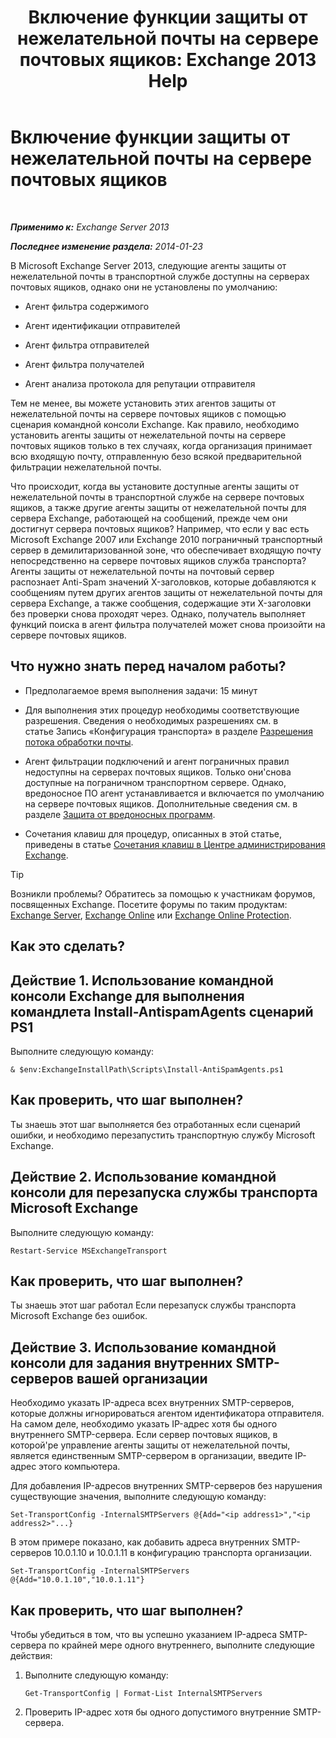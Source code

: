 ﻿---
title: 'Включение функции защиты от нежелательной почты на сервере почтовых ящиков: Exchange 2013 Help'
TOCTitle: Включение функции защиты от нежелательной почты на сервере почтовых ящиков
ms:assetid: 59d22c5e-64bc-4879-8ad1-364862b6ba11
ms:mtpsurl: https://technet.microsoft.com/ru-ru/library/Bb201691(v=EXCHG.150)
ms:contentKeyID: 50488278
ms.date: 04/30/2018
mtps_version: v=EXCHG.150
ms.translationtype: HT
---

# Включение функции защиты от нежелательной почты на сервере почтовых ящиков

 

_**Применимо к:** Exchange Server 2013_

_**Последнее изменение раздела:** 2014-01-23_

В Microsoft Exchange Server 2013, следующие агенты защиты от нежелательной почты в транспортной службе доступны на серверах почтовых ящиков, однако они не установлены по умолчанию:

  - Агент фильтра содержимого

  - Агент идентификации отправителей

  - Агент фильтра отправителей

  - Агент фильтра получателей

  - Агент анализа протокола для репутации отправителя

Тем не менее, вы можете установить этих агентов защиты от нежелательной почты на сервере почтовых ящиков с помощью сценария командной консоли Exchange. Как правило, необходимо установить агенты защиты от нежелательной почты на сервере почтовых ящиков только в тех случаях, когда организация принимает всю входящую почту, отправленную безо всякой предварительной фильтрации нежелательной почты.

Что происходит, когда вы установите доступные агенты защиты от нежелательной почты в транспортной службе на сервере почтовых ящиков, а также другие агенты защиты от нежелательной почты для сервера Exchange, работающей на сообщений, прежде чем они достигнут сервера почтовых ящиков? Например, что если у вас есть Microsoft Exchange 2007 или Exchange 2010 пограничный транспортный сервер в демилитаризованной зоне, что обеспечивает входящую почту непосредственно на сервере почтовых ящиков служба транспорта? Агенты защиты от нежелательной почты на почтовый сервер распознает Anti-Spam значений X-заголовков, которые добавляются к сообщениям путем других агентов защиты от нежелательной почты для сервера Exchange, а также сообщения, содержащие эти X-заголовки без проверки снова проходят через. Однако, получатель выполняет функций поиска в агент фильтра получателей может снова произойти на сервере почтовых ящиков.

## Что нужно знать перед началом работы?

  - Предполагаемое время выполнения задачи: 15 минут

  - Для выполнения этих процедур необходимы соответствующие разрешения. Сведения о необходимых разрешениях см. в статье Запись «Конфигурация транспорта» в разделе [Разрешения потока обработки почты](mail-flow-permissions-exchange-2013-help.md).

  - Агент фильтрации подключений и агент пограничных правил недоступны на серверах почтовых ящиков. Только они'снова доступные на пограничном транспортном сервере. Однако, вредоносное ПО агент устанавливается и включается по умолчанию на сервере почтовых ящиков. Дополнительные сведения см. в разделе [Защита от вредоносных программ](anti-malware-protection-exchange-2013-help.md).

  - Сочетания клавиш для процедур, описанных в этой статье, приведены в статье [Сочетания клавиш в Центре администрирования Exchange](keyboard-shortcuts-in-the-exchange-admin-center-exchange-online-protection-help.md).

> [!TIP]  
> Возникли проблемы? Обратитесь за помощью к участникам форумов, посвященных Exchange. Посетите форумы по таким продуктам: <a href="https://go.microsoft.com/fwlink/p/?linkid=60612">Exchange Server</a>, <a href="https://go.microsoft.com/fwlink/p/?linkid=267542">Exchange Online</a> или <a href="https://go.microsoft.com/fwlink/p/?linkid=285351">Exchange Online Protection</a>.


## Как это сделать?

## Действие 1. Использование командной консоли Exchange для выполнения командлета Install-AntispamAgents сценарий PS1

Выполните следующую команду:

    & $env:ExchangeInstallPath\Scripts\Install-AntiSpamAgents.ps1

## Как проверить, что шаг выполнен?

Ты знаешь этот шаг выполняется без отработанных если сценарий ошибки, и необходимо перезапустить транспортную службу Microsoft Exchange.

## Действие 2. Использование командной консоли для перезапуска службы транспорта Microsoft Exchange

Выполните следующую команду:

    Restart-Service MSExchangeTransport

## Как проверить, что шаг выполнен?

Ты знаешь этот шаг работал Если перезапуск службы транспорта Microsoft Exchange без ошибок.

## Действие 3. Использование командной консоли для задания внутренних SMTP-серверов вашей организации

Необходимо указать IP-адреса всех внутренних SMTP-серверов, которые должны игнорироваться агентом идентификатора отправителя. На самом деле, необходимо указать IP-адрес хотя бы одного внутреннего SMTP-сервера. Если сервер почтовых ящиков, в которой'ре управление агенты защиты от нежелательной почты, является единственным SMTP-сервером в организации, введите IP-адрес этого компьютера.

Для добавления IP-адресов внутренних SMTP-серверов без нарушения существующие значения, выполните следующую команду:

    Set-TransportConfig -InternalSMTPServers @{Add="<ip address1>","<ip address2>"...}

В этом примере показано, как добавить адреса внутренних SMTP-серверов 10.0.1.10 и 10.0.1.11 в конфигурацию транспорта организации.

    Set-TransportConfig -InternalSMTPServers @{Add="10.0.1.10","10.0.1.11"}

## Как проверить, что шаг выполнен?

Чтобы убедиться в том, что вы успешно указанием IP-адреса SMTP-сервера по крайней мере одного внутреннего, выполните следующие действия:

1.  Выполните следующую команду:
    
        Get-TransportConfig | Format-List InternalSMTPServers

2.  Проверить IP-адрес хотя бы одного допустимого внутренние SMTP-сервера.

